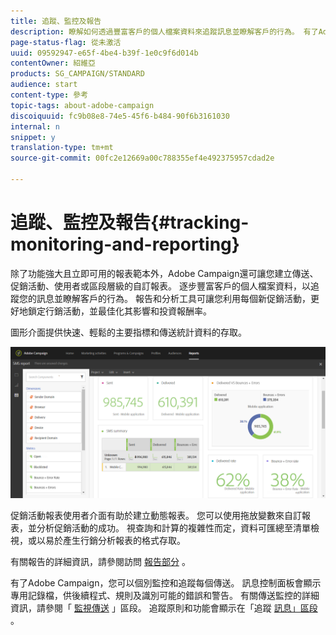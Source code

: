 ```yaml
---
title: 追蹤、監控及報告
description: 瞭解如何透過豐富客戶的個人檔案資料來追蹤訊息並瞭解客戶的行為。 有了Adobe Campaign，使用報告和分析工具來利用每個新的促銷活動。
page-status-flag: 從未激活
uuid: 09592947-e65f-4be4-b39f-1e0c9f6d014b
contentOwner: 紹維亞
products: SG_CAMPAIGN/STANDARD
audience: start
content-type: 參考
topic-tags: about-adobe-campaign
discoiquuid: fc9b08e8-74e5-45f6-b484-90f6b3161030
internal: n
snippet: y
translation-type: tm+mt
source-git-commit: 00fc2e12669a00c788355ef4e492375957cdad2e

---
```



# 追蹤、監控及報告{#tracking-monitoring-and-reporting}

除了功能強大且立即可用的報表範本外，Adobe Campaign還可讓您建立傳送、促銷活動、使用者或區段層級的自訂報表。 逐步豐富客戶的個人檔案資料，以追蹤您的訊息並瞭解客戶的行為。 報告和分析工具可讓您利用每個新促銷活動，更好地鎖定行銷活動，並最佳化其影響和投資報酬率。

圖形介面提供快速、輕鬆的主要指標和傳送統計資料的存取。

![](assets/dynamic_report_intro.png)

促銷活動報表使用者介面有助於建立動態報表。 您可以使用拖放變數來自訂報表，並分析促銷活動的成功。 視查詢和計算的複雜性而定，資料可匯總至清單檢視，或以易於產生行銷分析報表的格式存取。

有關報告的詳細資訊，請參閱訪問 [報告部分](../../reporting/using/about-dynamic-reports.md) 。

有了Adobe Campaign，您可以個別監控和追蹤每個傳送。 訊息控制面板會顯示專用記錄檔，供後續程式、規則及識別可能的錯誤和警告。 有關傳送監控的詳細資訊，請參閱「 [監視傳送](../../sending/using/monitoring-a-delivery.md) 」區段。 追蹤原則和功能會顯示在「追蹤 [訊息」區段](../../sending/using/tracking-messages.md) 。
